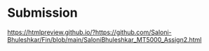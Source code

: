 # Submission
https://htmlpreview.github.io/?https://github.com/Saloni-Bhuleshkar/Fin/blob/main/SaloniBhuleshkar_MT5000_Assign2.html
